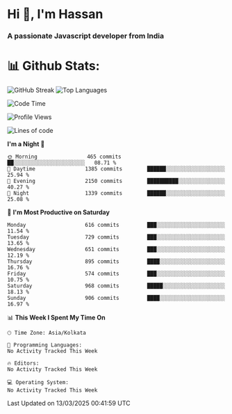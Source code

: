 # Hi 👋, I'm Hassan
### A passionate Javascript developer from India


# 📊 Github Stats:
![GitHub Streak](https://github-readme-streak-stats.herokuapp.com/?user=codeblooded47&theme=dracula&hide_border=false)
![Top Languages](https://github-readme-stats.vercel.app/api/top-langs/?username=codeblooded47&layout=compact&theme=dracula)



<!--START_SECTION:waka-->
![Code Time](http://img.shields.io/badge/Code%20Time-883%20hrs%201%20min-blue)

![Profile Views](http://img.shields.io/badge/Profile%20Views-0-blue)

![Lines of code](https://img.shields.io/badge/From%20Hello%20World%20I%27ve%20Written-24.2%20million%20lines%20of%20code-blue)

**I'm a Night 🦉** 

```text
🌞 Morning                465 commits         ██░░░░░░░░░░░░░░░░░░░░░░░   08.71 % 
🌆 Daytime                1385 commits        ██████░░░░░░░░░░░░░░░░░░░   25.94 % 
🌃 Evening                2150 commits        ██████████░░░░░░░░░░░░░░░   40.27 % 
🌙 Night                  1339 commits        ██████░░░░░░░░░░░░░░░░░░░   25.08 % 
```
📅 **I'm Most Productive on Saturday** 

```text
Monday                   616 commits         ███░░░░░░░░░░░░░░░░░░░░░░   11.54 % 
Tuesday                  729 commits         ███░░░░░░░░░░░░░░░░░░░░░░   13.65 % 
Wednesday                651 commits         ███░░░░░░░░░░░░░░░░░░░░░░   12.19 % 
Thursday                 895 commits         ████░░░░░░░░░░░░░░░░░░░░░   16.76 % 
Friday                   574 commits         ███░░░░░░░░░░░░░░░░░░░░░░   10.75 % 
Saturday                 968 commits         █████░░░░░░░░░░░░░░░░░░░░   18.13 % 
Sunday                   906 commits         ████░░░░░░░░░░░░░░░░░░░░░   16.97 % 
```


📊 **This Week I Spent My Time On** 

```text
🕑︎ Time Zone: Asia/Kolkata

💬 Programming Languages: 
No Activity Tracked This Week

🔥 Editors: 
No Activity Tracked This Week

💻 Operating System: 
No Activity Tracked This Week
```


 Last Updated on 13/03/2025 00:41:59 UTC
<!--END_SECTION:waka-->

